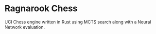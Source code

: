 # Ragnarook Chess
UCI Chess engine written in Rust using MCTS search along with a Neural Network evaluation.


